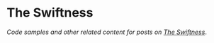 # The Swiftness

_Code samples and other related content for posts on [The Swiftness](https://theswiftness.com/)_.
